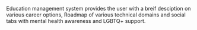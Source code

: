 Education management system provides the user with a breif desciption on various career options, Roadmap of various technical domains and social tabs with mental health awareness and LGBTQ+ support.
